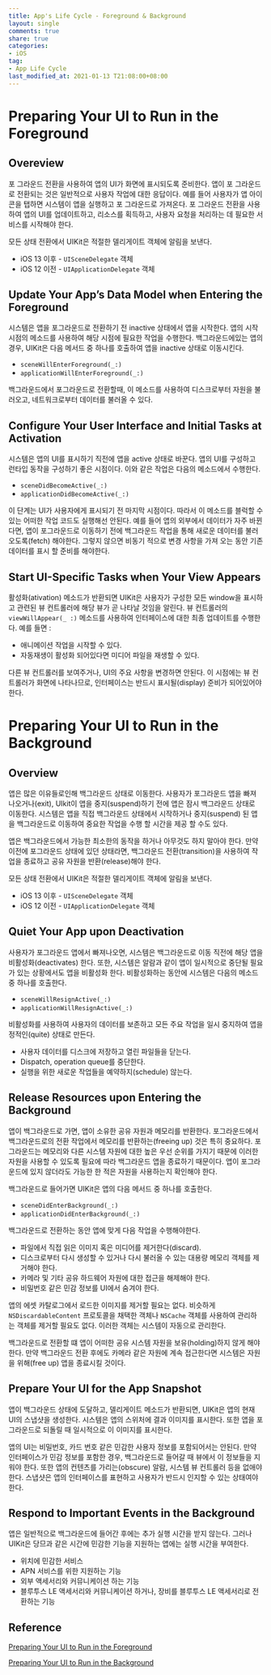 ```yaml
---
title: App's Life Cycle - Foreground & Background
layout: single
comments: true
share: true
categories: 
- iOS
tag:
- App Life Cycle
last_modified_at: 2021-01-13 T21:08:00+08:00
---
```



# Preparing Your UI to Run in the Foreground

## Overeview

포 그라운드 전환을 사용하여 앱의 UI가 화면에 표시되도록 준비한다. 앱이 포 그라운드로 전환되는 것은 일반적으로 사용자 작업에 대한 응답이다. 예를 들어 사용자가 앱 아이콘을 탭하면 시스템이 앱을 실행하고 포 그라운드로 가져온다. 포 그라운드 전환을 사용하여 앱의 UI를 업데이트하고, 리소스를 획득하고, 사용자 요청을 처리하는 데 필요한 서비스를 시작해야 한다.

모든 상태 전환에서 UIKit은 적절한 델리게이트 객체에 알림을 보낸다.

- iOS 13 이후 - `UISceneDelegate` 객체
- iOS 12 이전 - `UIApplicationDelegate` 객체

## Update Your App’s Data Model when Entering the Foreground

시스템은 앱을 포그라운드로 전환하기 전 inactive 상태에서 앱을 시작한다. 앱의 시작 시점의 메소드를 사용하여 해당 시점에 필요한 작업을 수행한다. 백그라운드에있는 앱의 경우, UIKit은 다음 메서드 중 하나를 호출하여 앱을 inactive 상태로 이동시킨다.

- `sceneWillEnterForeground(_:)`
- `applicationWillEnterForeground(_:)`

백그라운드에서 포그라운드로 전환할때, 이 메소드를 사용하여 디스크로부터 자원을 불러오고, 네트워크로부터 데이터를 불러올 수 있다.

## Configure Your User Interface and Initial Tasks at Activation

시스템은 앱의 UI를 표시하기 직전에 앱을 active 상태로 바꾼다. 앱의 UI를 구성하고 런타입 동작을 구성하기 좋은 시점이다. 이와 같은 작업은 다음의 메소드에서 수행한다.

- `sceneDidBecomeActive(_:)`
- `applicationDidBecomeActive(_:)`

이 단계는 UI가 사용자에게 표시되기 전 마지막 시점이다. 따라서 이 메소드를 블럭할 수 있는 어떠한 작업 코드도 실행해선 안된다. 예를 들어 앱의 외부에서 데이터가 자주 바뀐다면, 앱이 포그라운드로 이동하기 전에 백그라운드 작업을 통해 새로운 데이터를 불러오도록(fetch) 해야한다. 그렇지 않으면 비동기 적으로 변경 사항을 가져 오는 동안 기존 데이터를 표시 할 준비를 해야한다.

## Start UI-Specific Tasks when Your View Appears

활성화(ativation) 메소드가 반환되면 UIKit은 사용자가 구성한 모든 window을 표시하고 관련된 뷰 컨트롤러에 해당 뷰가 곧 나타날 것임을 알린다. 뷰 컨트롤러의 `viewWillAppear(_ :)` 메소드를 사용하여 인터페이스에 대한 최종 업데이트를 수행한다. 예를 들면 :

- 애니메이션 작업을 시작할 수 있다.
- 자동재생이 활성화 되어있다면 미디어 파일을 재생할 수 있다.

다른 뷰 컨트롤러를 보여주거나, UI의 주요 사항을 변경하면 안된다. 이 시점에는 뷰 컨트롤러가 화면에 나타나므로, 인터페이스는 반드시 표시될(display) 준비가 되어있어야 한다.

# Preparing Your UI to Run in the Background

## Overview

앱은 많은 이유들로인해 백그라운드 상태로 이동한다. 사용자가 포그라운드 앱을 빠져 나오거나(exit), UIkit이 앱을 중지(suspend)하기 전에 앱은 잠시 백그라운드 상태로 이동한다. 시스템은 앱을 직접 백그라운드 상태에서 시작하거나 중지(suspend) 된 앱을 백그라운드로 이동하여 중요한 작업을 수행 할 시간을 제공 할 수도 있다.

앱은 백그라운드에서 가능한 최소한의 동작을 하거나 아무것도 하지 말아야 한다. 만약 이전에 포그라운드 상태에 있던 상태라면, 백그라운드 전환(transition)을 사용하여 작업을 종료하고 공유 자원을 반환(release)해야 한다.

모든 상태 전환에서 UIKit은 적절한 델리게이트 객체에 알림을 보낸다.

- iOS 13 이후 - `UISceneDelegate` 객체
- iOS 12 이전 - `UIApplicationDelegate` 객체

## Quiet Your App upon Deactivation

사용자가 포그라운드 앱에서 빠져나오면, 시스템은 백그라운드로 이동 직전에 해당 앱을 비활성화(deactivates) 한다. 또한, 시스템은 알람과 같이 앱이 일시적으로 중단될 필요가 있는 상황에서도 앱을 비활성화 한다. 비활성화하는 동안에 시스템은 다음의 메소드 중 하나를 호출한다.

- `sceneWillResignActive(_:)`
- `applicationWillResignActive(_:)`

비활성화를 사용하여 사용자의 데이터를 보존하고 모든 주요 작업을 일시 중지하여 앱을 정적인(quite) 상태로 만든다. 

- 사용자 데이터를 디스크에 저장하고 열린 파일들을 닫는다.
- Dispatch, operation queue를 중단한다.
- 실행을 위한 새로운 작업들을 예약하지(schedule) 않는다.

## Release Resources upon Entering the Background

앱이 백그라운드로 가면, 앱이 소유한 공유 자원과 메모리를 반환한다. 포그라운드에서 백그라운드로의 전환 작업에서 메모리를 반환하는(freeing up) 것은 특히 중요하다. 포그라운드는 메모리와 다른 시스템 자원에 대한 높은 우선 순위를 가지기 때문에 이러한 자원을 사용할 수 있도록 필요에 따라 백그라운드 앱을 종료하기 때문이다. 앱이 포그라운드에 있지 않더라도 가능한 한 적은 자원을 사용하는지 확인해야 한다.

백그라운드로 들어가면 UIKit은 앱의 다음 메서드 중 하나를 호출한다.

- `sceneDidEnterBackground(_:)`
- `applicationDidEnterBackground(_:)`

백그라운드로 전환하는 동안 앱에 맞게 다음 작업을 수행해야한다.

- 파일에서 직접 읽은 이미지 혹은 미디어를 제거한다(discard).
- 디스크로부터 다시 생성할 수 있거나 다시 불러올 수 있는 대용량 메모리 객체를 제거해야 한다.
- 카메라 및 기타 공유 하드웨어 자원에 대한 접근을 해제해야 한다.
- 비밀번호 같은 민감 정보를 UI에서 숨겨야 한다.

앱의 에셋 카탈로그에서 로드한 이미지를 제거할 필요는 없다. 비슷하게 `NSDiscardableContent` 프로토콜을 채택한 객체나 `NSCache` 객체를 사용하여 관리하는 객체를 제거할 필요도 없다. 이러한 객체는 시스템이 자동으로 관리한다.

백그라운드로 전환할 떄 앱이 어떠한 공유 시스템 자원을 보유(holding)하지 않게 해야한다. 만약 백그라운드 전환 후에도 카메라 같은 자원에 계속 접근한다면 시스템은 자원을 위해(free up) 앱을 종료시킬 것이다.

## Prepare Your UI for the App Snapshot

앱이 백그라운드 상태에 도달하고, 델리게이트 메소드가 반환되면, UIKit은 앱의 현재 UI의 스냅샷을 생성한다. 시스템은 앱의 스위처에 결과 이미지를 표시한다. 또한 앱을 포그라운드로 되돌릴 때 일시적으로 이 이미지를 표시한다.

앱의 UI는 비밀번호, 카드 번호 같은 민감한 사용자 정보를 포함되어서는 안된다. 만약 인터페이스가 민감 정보를 포함한 경우, 백그라운드로 들어갈 때 뷰에서 이 정보들을 지워야 한다. 또한 앱의 컨텐츠를 가리는(obscure) 알람, 시스템 뷰 컨트롤러 등을 없애야 한다. 스냅샷은 앱의 인터페이스를 표현하고 사용자가 반드시 인지할 수 있는 상태여야 한다.

## Respond to Important Events in the Background

앱은 일반적으로 백그라운드에 들어간 후에는 추가 실행 시간을 받지 않는다. 그러나 UIKit은 당므과 같은 시간에 민감한 기능을 지원하는 앱에는 실행 시간을 부여한다.

- 위치에 민감한 서비스
- APN 서비스를 위한 지원하는 기능
- 외부 액세서리와 커뮤니케이션 하는 기능
- 블루투스 LE 액세서리와 커뮤니케이션 하거나, 장비를 블루투스 LE 액세서리로 전환하는 기능

## Reference

[Preparing Your UI to Run in the Foreground](https://developer.apple.com/documentation/uikit/app_and_environment/scenes/preparing_your_ui_to_run_in_the_foreground)

[Preparing Your UI to Run in the Background](https://developer.apple.com/documentation/uikit/app_and_environment/scenes/preparing_your_ui_to_run_in_the_background)

